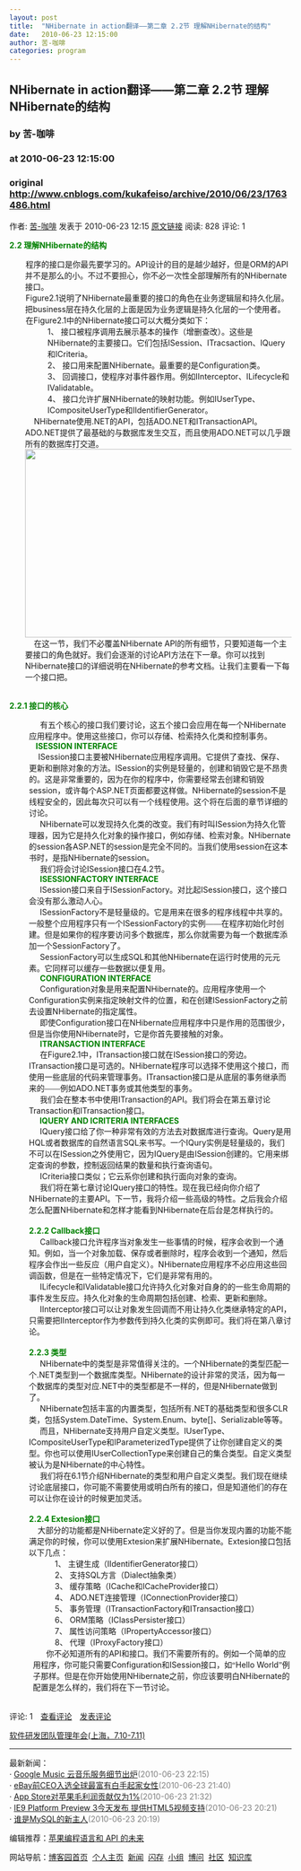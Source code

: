 ```yaml
---
layout: post
title:  "NHibernate in action翻译——第二章 2.2节 理解NHibernate的结构"
date:   2010-06-23 12:15:00
author: 苦-咖啡
categories: program
---
```


## NHibernate in action翻译——第二章 2.2节 理解NHibernate的结构
### by 苦-咖啡
### at 2010-06-23 12:15:00
### original <http://www.cnblogs.com/kukafeiso/archive/2010/06/23/1763486.html>

<p>作者: <a href="http://www.cnblogs.com/kukafeiso/">苦-咖啡</a> 发表于 2010-06-23 12:15 <a href="http://www.cnblogs.com/kukafeiso/archive/2010/06/23/1763486.html">原文链接</a> 阅读: 828 评论: 1</p><p><strong><span style="color:green">2.2 </span></strong><strong><span style="font-family:宋体;color:green">理解</span><span style="color:green">NHibernate</span></strong><strong><span style="font-family:宋体;color:green">的结构</span><span style="color:green"></span></strong></p>
<p style="text-indent:0.75pt;margin:0cm 0cm 0pt 21pt"><span style="font-family:宋体">程序的接口是你最先要学习的。</span>API<span style="font-family:宋体">设计的目的是越少越好，但是</span>ORM<span style="font-family:宋体">的</span>API<span style="font-family:宋体">并不是那么的小。不过不要担心，你不必一次性全部理解所有的</span>NHibernate<span style="font-family:宋体">接口。</span></p>
<p style="text-indent:0.75pt;margin:0cm 0cm 0pt 21pt">Figure2.1<span style="font-family:宋体">说明了</span>NHibernate<span style="font-family:宋体">最重要的接口的角色在业务逻辑层和持久化层。把</span>business<span style="font-family:宋体">层在持久化层的上面是因为业务逻辑是持久化层的一个使用者。</span></p>
<p style="text-indent:0.75pt;margin:0cm 0cm 0pt 21pt"><span style="font-family:宋体">在</span>Figure2.1<span style="font-family:宋体">中的</span>NHibernate<span style="font-family:宋体">接口可以大概分类如下：</span></p>
<p style="margin:0cm 0cm 0pt 51pt"><span>1、 </span><span style="font-family:宋体">接口被程序调用去展示基本的操作（增删查改）。这些是</span>NHibernate<span style="font-family:宋体">的主要接口。它们包括</span>ISession<span style="font-family:宋体">、</span>ITracsaction<span style="font-family:宋体">、</span>IQuery<span style="font-family:宋体">和</span>ICriteria<span style="font-family:宋体">。</span></p>
<p style="margin:0cm 0cm 0pt 51pt"><span>2、 </span><span style="font-family:宋体">接口用来配置</span>NHibernate<span style="font-family:宋体">。最重要的是</span>Configuration<span style="font-family:宋体">类。</span></p>
<p style="margin:0cm 0cm 0pt 51pt"><span>3、 </span><span style="font-family:宋体">回调接口，使程序对事件器作用。例如</span>IInterceptor<span style="font-family:宋体">、</span>ILifecycle<span style="font-family:宋体">和</span>IValidatable<span style="font-family:宋体">。</span></p>
<p style="margin:0cm 0cm 0pt 51pt"><span>4、 </span><span style="font-family:宋体">接口允许扩展</span>NHibernate<span style="font-family:宋体">的映射功能。例如</span>IUserType<span style="font-family:宋体">、</span>ICompositeUserType<span style="font-family:宋体">和</span>IIdentifierGenerator<span style="font-family:宋体">。</span></p>
<p style="margin:0cm 0cm 0pt 21pt"><span>    NHibernate</span><span style="font-family:宋体">使用</span>.NET<span style="font-family:宋体">的</span>API<span style="font-family:宋体">，包括</span>ADO.NET<span style="font-family:宋体">和</span>ITransactionAPI<span style="font-family:宋体">。</span>ADO.NET<span style="font-family:宋体">提供了最基础的与数据库发生交互，而且使用</span>ADO.NET<span style="font-family:宋体">可以几乎跟所有的数据库打交道。</span></p>
<p style="margin:0cm 0cm 0pt 21pt"><span style="font-family:宋体"><span><img border="0" alt="" src="http://images.cnblogs.com/cnblogs_com/kukafeiso/n2.1.png" width="631" height="336"></span></span></p>
<p style="margin:0cm 0cm 0pt 21pt"></p>
<p style="margin:0cm 0cm 0pt 21pt"><span>    </span><span style="font-family:宋体">在这一节，我们不必覆盖</span>NHibernate API<span style="font-family:宋体">的所有细节，只要知道每一个主要接口的角色就好。我们会逐渐的讨论</span>API<span style="font-family:宋体">方法在下一章。你可以找到</span>NHibernate<span style="font-family:宋体">接口的详细说明在</span>NHibernate<span style="font-family:宋体">的参考文档。让我们主要看一下每一个接口把。</span></p>
<p style="margin:0cm 0cm 0pt 21pt"> </p>
<p><strong><span style="color:green">2.2.1 </span></strong><strong><span style="font-family:宋体;color:green">接口的核心</span></strong></p>
<p style="margin:0cm 0cm 0pt 26.25pt"><span>     </span><span style="font-family:宋体">有五个核心的接口我们要讨论，这五个接口会应用在每一个</span>NHibernate<span style="font-family:宋体">应用程序中。使用这些接口，你可以存储、检索持久化类和控制事务。</span></p>
<p style="margin:0cm 0cm 0pt 21pt"><span>    <strong><span style="color:green"> ISESSION INTERFACE</span></strong></span></p>
<p style="margin:0cm 0cm 0pt 26.25pt"><strong><span style="color:green">     </span></strong>ISession<span style="font-family:宋体">接口主要被</span>NHibernate<span style="font-family:宋体">应用程序调用。它提供了查找、保存、更新和删除对象的方法。</span>ISession<span style="font-family:宋体">的实例是轻量的，创建和销毁它是不昂贵的。这是非常重要的，因为在你的程序中，你需要经常去创建和销毁</span>session<span style="font-family:宋体">，或许每个</span>ASP.NET<span style="font-family:宋体">页面都要这样做。</span>NHibernate<span style="font-family:宋体">的</span>session<span style="font-family:宋体">不是线程安全的，因此每次只可以有一个线程使用。这个将在后面的章节详细的讨论。</span></p>
<p style="margin:0cm 0cm 0pt 26.15pt"><span>     NHibernate</span><span style="font-family:宋体">可以发现持久化类的改变。我们有时叫</span>ISession<span style="font-family:宋体">为持久化管理器，因为它是持久化对象的操作接口，例如存储、检索对象。</span>NHibernate<span style="font-family:宋体">的</span>session<span style="font-family:宋体">各</span>ASP.NET<span style="font-family:宋体">的</span>session<span style="font-family:宋体">是完全不同的。当我们使用</span>session<span style="font-family:宋体">在这本书时，是指</span>NHibernate<span style="font-family:宋体">的</span>session<span style="font-family:宋体">。</span></p>
<p style="margin:0cm 0cm 0pt 26.15pt"><span>     </span><span style="font-family:宋体">我们将会讨论</span>ISession<span style="font-family:宋体">接口在</span>4.2<span style="font-family:宋体">节。</span></p>
<p style="margin:0cm 0cm 0pt 26.15pt"><span>     <strong><span style="color:green">ISESSIONFACTORY INTERFACE</span></strong></span></p>
<p style="margin:0cm 0cm 0pt 26.15pt"><span>     ISession</span><span style="font-family:宋体">接口来自于</span>ISessionFactory<span style="font-family:宋体">。对比起</span>ISession<span style="font-family:宋体">接口，这个接口会没有那么激动人心。</span></p>
<p style="margin:0cm 0cm 0pt 26.15pt"><span>     ISessionFactory</span><span style="font-family:宋体">不是轻量级的。它是用来在很多的程序线程中共享的。一般整个应用程序只有一个</span>ISessionFactory<span style="font-family:宋体">的实例——在程序初始化时创建。但是如果你的程序要访问多个数据库，那么你就需要为每一个数据库添加一个</span>SessionFactory<span style="font-family:宋体">了。</span></p>
<p style="margin:0cm 0cm 0pt 26.15pt"><span>     SessionFactory</span><span style="font-family:宋体">可以生成</span>SQL<span style="font-family:宋体">和其他</span>NHibernate<span style="font-family:宋体">在运行时使用的元元素。它同样可以缓存一些数据以便复用。</span></p>
<p style="margin:0cm 0cm 0pt 26.15pt"><span>     <strong><span style="color:green">CONFIGURATION INTERFACE</span></strong></span></p>
<p style="margin:0cm 0cm 0pt 26.15pt"><span>     Configuration</span><span style="font-family:宋体">对象是用来配置</span>NHibernate<span style="font-family:宋体">的。应用程序使用一个</span>Configuration<span style="font-family:宋体">实例来指定映射文件的位置，和在创建</span>ISessionFactory<span style="font-family:宋体">之前去设置</span>NHibernate<span style="font-family:宋体">的指定属性。</span></p>
<p style="margin:0cm 0cm 0pt 26.15pt"><span>     </span><span style="font-family:宋体">即使</span>Configuration<span style="font-family:宋体">接口在</span>NHibernate<span style="font-family:宋体">应用程序中只是作用的范围很少，但是当你使用</span>NHibernate<span style="font-family:宋体">时，它是你首先要接触的对象。</span></p>
<p style="margin:0cm 0cm 0pt 26.15pt"><span>     <strong><span style="color:green">ITRANSACTION INTERFACE</span></strong></span></p>
<p style="margin:0cm 0cm 0pt 26.15pt"><span>     </span><span style="font-family:宋体">在</span>Figure2.1<span style="font-family:宋体">中，</span>ITransaction<span style="font-family:宋体">接口就在</span>ISession<span style="font-family:宋体">接口的旁边。</span>ITransaction<span style="font-family:宋体">接口是可选的。</span>NHibernate<span style="font-family:宋体">程序可以选择不使用这个接口，而使用一些底层的代码来管理事务。</span>ITransaction<span style="font-family:宋体">接口是从底层的事务继承而来的——例如</span>ADO.NET<span style="font-family:宋体">事务或其他类型的事务。</span></p>
<p style="margin:0cm 0cm 0pt 26.15pt"><span>     </span><span style="font-family:宋体">我们会在整本书中使用</span>ITransaction<span style="font-family:宋体">的</span>API<span style="font-family:宋体">。我们将会在第五章讨论</span>Transaction<span style="font-family:宋体">和</span>ITransaction<span style="font-family:宋体">接口。</span></p>
<p style="margin:0cm 0cm 0pt 26.15pt"><span>    <strong><span style="color:green"> IQUERY AND ICRITERIA INTERFACES</span></strong></span></p>
<p style="margin:0cm 0cm 0pt 26.15pt"><span>     IQuery</span><span style="font-family:宋体">接口给了你一种非常有效的方法去对数据库进行查询。</span>Query<span style="font-family:宋体">是用</span>HQL<span style="font-family:宋体">或者数据库的自然语言</span>SQL<span style="font-family:宋体">来书写。一个</span>IQury<span style="font-family:宋体">实例是轻量级的，我们不可以在</span>ISession<span style="font-family:宋体">之外使用它，因为</span>IQuery<span style="font-family:宋体">是由</span>ISession<span style="font-family:宋体">创建的。它用来绑定查询的参数，控制返回结果的数量和执行查询语句。</span></p>
<p style="margin:0cm 0cm 0pt 26.15pt"><span>     ICriteria</span><span style="font-family:宋体">接口类似；它云系你创建和执行面向对象的查询。</span></p>
<p style="margin:0cm 0cm 0pt 26.15pt"><span>     </span><span style="font-family:宋体">我们将在第七章讨论</span>IQuery<span style="font-family:宋体">接口的特性。现在我已经向你介绍了</span>NHibernate<span style="font-family:宋体">的主要</span>API<span style="font-family:宋体">。下一节，我将介绍一些高级的特性。之后我会介绍怎么配置</span>NHibernate<span style="font-family:宋体">和怎样才能看到</span>NHibernate<span style="font-family:宋体">在后台是怎样执行的。</span></p>
<p style="margin:0cm 0cm 0pt 26.15pt"> </p>
<p style="margin:0cm 0cm 0pt 26.25pt"><strong><span style="color:green">2.2.2 Callback</span></strong><strong><span style="font-family:宋体;color:green">接口</span></strong></p>
<p style="margin:0cm 0cm 0pt 26.15pt"><span>     Callback</span><span style="font-family:宋体">接口允许程序当对象发生一些事情的时候，程序会收到一个通知。例如，当一个对象加载、保存或者删除时，程序会收到一个通知，然后程序会作出一些反应（用户自定义）。</span>NHibernate<span style="font-family:宋体">应用程序不必应用这些回调函数，但是在一些特定情况下，它们是非常有用的。</span></p>
<p style="margin:0cm 0cm 0pt 26.15pt"><span>     ILifecycle</span><span style="font-family:宋体">和</span>IValidatable<span style="font-family:宋体">接口允许持久化对象对自身的的一些生命周期的事件发生反应。持久化对象的生命周期包括创建、检索、更新和删除。</span></p>
<p style="margin:0cm 0cm 0pt 26.15pt"><span>     IInterceptor</span><span style="font-family:宋体">接口可以让对象发生回调而不用让持久化类继承特定的</span>API<span style="font-family:宋体">，只需要把</span>IInterceptor<span style="font-family:宋体">作为参数传到持久化类的实例即可。我们将在第八章讨论。</span></p>
<p style="margin:0cm 0cm 0pt 26.15pt"> </p>
<p style="margin:0cm 0cm 0pt 26.25pt"><strong><span style="color:green">2.2.3 </span></strong><strong><span style="font-family:宋体;color:green">类型</span></strong></p>
<p style="margin:0cm 0cm 0pt 26.15pt"><span>     NHibernate</span><span style="font-family:宋体">中的类型是非常值得关注的。一个</span>NHibernate<span style="font-family:宋体">的类型匹配一个</span>.NET<span style="font-family:宋体">类型到一个数据库类型。</span>NHibernate<span style="font-family:宋体">的设计非常的灵活，因为每一个数据库的类型对应</span>.NET<span style="font-family:宋体">中的类型都是不一样的，但是</span>NHibernate<span style="font-family:宋体">做到了。</span></p>
<p style="margin:0cm 0cm 0pt 26.15pt"><span>     NHibernate</span><span style="font-family:宋体">包括丰富的内置类型，包括所有</span>.NET<span style="font-family:宋体">的基础类型和很多</span>CLR<span style="font-family:宋体">类，包括</span>System.DateTime<span style="font-family:宋体">、</span>System.Enum<span style="font-family:宋体">、</span>byte[]<span style="font-family:宋体">、</span>Serializable<span style="font-family:宋体">等等。</span></p>
<p style="margin:0cm 0cm 0pt 26.15pt"><span>     </span><span style="font-family:宋体">而且，</span>NHibernate<span style="font-family:宋体">支持用户自定义类型。</span>IUserType<span style="font-family:宋体">、</span>ICompositeUserType<span style="font-family:宋体">和</span>IParameterizedType<span style="font-family:宋体">提供了让你创建自定义的类型。你也可以使用</span>IUserCollectionType<span style="font-family:宋体">来创建自己的集合类型。自定义类型被认为是</span>NHibernate<span style="font-family:宋体">的中心特性。</span></p>
<p style="margin:0cm 0cm 0pt 26.15pt"><span>     </span><span style="font-family:宋体">我们将在</span>6.1<span style="font-family:宋体">节介绍</span>NHibernate<span style="font-family:宋体">的类型和用户自定义类型。我们现在继续讨论底层接口，你可能不需要使用或明白所有的接口，但是知道他们的存在可以让你在设计的时候更加灵活。</span></p>
<p style="margin:0cm 0cm 0pt 26.15pt"> </p>
<p style="margin:0cm 0cm 0pt 26.25pt"><strong><span style="color:green">2.2.4 Extesion</span></strong><strong><span style="font-family:宋体;color:green">接口</span></strong></p>
<p style="margin:0cm 0cm 0pt 26.15pt"><span>    </span><span style="font-family:宋体">大部分的功能都是</span>NHibernate<span style="font-family:宋体">定义好的了。但是当你发现内置的功能不能满足你的时候，你可以使用</span>Extesion<span style="font-family:宋体">来扩展</span>NHibernate<span style="font-family:宋体">。</span>Extesion<span style="font-family:宋体">接口包括以下几点：</span></p>
<p style="margin:0cm 0cm 0pt 60.75pt"><span>1、 </span><span style="font-family:宋体">主键生成（</span>IIdentifierGenerator<span style="font-family:宋体">接口）</span></p>
<p style="margin:0cm 0cm 0pt 60.75pt"><span>2、 </span><span style="font-family:宋体">支持</span>SQL<span style="font-family:宋体">方言（</span>Dialect<span style="font-family:宋体">抽象类）</span></p>
<p style="margin:0cm 0cm 0pt 60.75pt"><span>3、 </span><span style="font-family:宋体">缓存策略（</span>ICache<span style="font-family:宋体">和</span>ICacheProvider<span style="font-family:宋体">接口）</span></p>
<p style="margin:0cm 0cm 0pt 60.75pt"><span>4、 </span>ADO.NET<span style="font-family:宋体">连接管理（</span>IConnectionProvider<span style="font-family:宋体">接口）</span></p>
<p style="margin:0cm 0cm 0pt 60.75pt"><span>5、 </span><span style="font-family:宋体">事务管理（</span>ITransactionFactory<span style="font-family:宋体">和</span>ITransaction<span style="font-family:宋体">接口）</span></p>
<p style="margin:0cm 0cm 0pt 60.75pt"><span>6、 </span>ORM<span style="font-family:宋体">策略（</span>IClassPersister<span style="font-family:宋体">接口）</span></p>
<p style="margin:0cm 0cm 0pt 60.75pt"><span>7、 </span><span style="font-family:宋体">属性访问策略（</span>IPropertyAccessor<span style="font-family:宋体">接口）</span></p>
<p style="margin:0cm 0cm 0pt 60.75pt"><span>8、 </span><span style="font-family:宋体">代理（</span>IProxyFactory<span style="font-family:宋体">接口）</span></p>
<p style="margin:0cm 0cm 0pt 31.5pt"><span>      </span><span style="font-family:宋体">你不必知道所有的</span>API<span style="font-family:宋体">和接口。我们不需要所有的。例如一个简单的应用程序，你可能只需要</span>Configuration<span style="font-family:宋体">和</span>ISession<span style="font-family:宋体">接口，如“</span>Hello World<span style="font-family:宋体">”例子那样。但是在你开始使用</span>NHibernate<span style="font-family:宋体">之前，你应该要明白</span>NHibernate<span style="font-family:宋体">的配置是怎么样的，我们将在下一节讨论。</span></p>
<p style="margin:0cm 0cm 0pt 26.15pt"> </p><img src="http://www.cnblogs.com/kukafeiso/aggbug/1763486.html?type=1" width="1" height="1" alt=""><p>评论: 1　<a href="http://www.cnblogs.com/kukafeiso/archive/2010/06/23/1763486.html#pagedcomment">查看评论</a>　<a href="http://www.cnblogs.com/kukafeiso/archive/2010/06/23/1763486.html#commentform">发表评论</a></p><p><a href="http://a4.yeshj.com/rd/35451/">软件研发团队管理年会(上海，7.10-7.11)</a></p><hr><p>最新新闻：<br>· <a href="http://news.cnblogs.com/n/66849/">Google Music 云音乐服务细节出炉</a><span style="color:gray">(2010-06-23 22:15)</span><br>· <a href="http://news.cnblogs.com/n/66848/">eBay前CEO入选全球最富有白手起家女性</a><span style="color:gray">(2010-06-23 21:40)</span><br>· <a href="http://news.cnblogs.com/n/66847/">App Store对苹果毛利润贡献仅为1%</a><span style="color:gray">(2010-06-23 21:32)</span><br>· <a href="http://news.cnblogs.com/n/66846/">IE9 Platform Preview 3今天发布 提供HTML5视频支持</a><span style="color:gray">(2010-06-23 20:21)</span><br>· <a href="http://news.cnblogs.com/n/66845/">谁是MySQL的新主人</a><span style="color:gray">(2010-06-23 20:19)</span><br></p><p>编辑推荐：<a href="http://kb.cnblogs.com/page/66804/">苹果编程语言和 API 的未来</a><br></p><p>网站导航：<a href="http://www.cnblogs.com">博客园首页</a>  <a href="http://home.cnblogs.com/">个人主页</a>  <a href="http://news.cnblogs.com">新闻</a>  <a href="http://home.cnblogs.com/ing/">闪存</a>  <a href="http://home.cnblogs.com/group/">小组</a>  <a href="http://space.cnblogs.com/q/">博问</a>  <a href="http://space.cnblogs.com">社区</a>  <a href="http://kb.cnblogs.com">知识库</a></p>